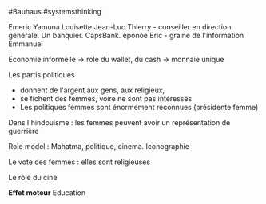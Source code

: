 #Bauhaus 
#systemsthinking 

Emeric
Yamuna
Louisette
Jean-Luc
Thierry - conseiller en direction générale. Un banquier. CapsBank. eponoe
Eric - graine de l'information
Emmanuel


Economie informelle
-> role du wallet, du cash
-> monnaie unique

Les partis politiques
- donnent de l'argent aux gens, aux religieux, 
- se fichent des femmes, voire ne sont pas intéressés
- Les politiques femmes sont énormement reconnues (présidente femme)

Dans l'hindouisme : les femmes peuvent avoir un représentation de guerrière

Role model : Mahatma, politique, cinema.
Iconographie

Le vote des femmes : elles sont religieuses

Le rôle du ciné

**Effet moteur** Education


